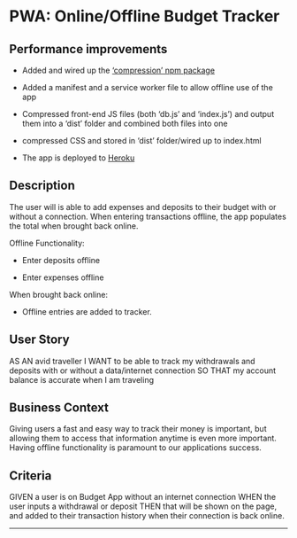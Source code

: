 # PWA: Online/Offline Budget Tracker

## Performance improvements

- Added and wired up the [‘compression’ npm package](https://www.npmjs.com/package/compression)

- Added a manifest and a service worker file to allow offline use of the app

- Compressed front-end JS files (both ‘db.js’ and ‘index.js’) and output them into a ‘dist’ folder and combined both files into one

- compressed CSS and stored in ‘dist’ folder/wired up to index.html

- The app is deployed to [Heroku](https://sirpumpkin-budget-app.herokuapp.com/)

## Description

The user will is able to add expenses and deposits to their budget with or without a connection. When entering transactions offline, the app populates the total when brought back online.

Offline Functionality:

- Enter deposits offline

- Enter expenses offline

When brought back online:

- Offline entries are added to tracker.

## User Story

AS AN avid traveller
I WANT to be able to track my withdrawals and deposits with or without a data/internet connection
SO THAT my account balance is accurate when I am traveling

## Business Context

Giving users a fast and easy way to track their money is important, but allowing them to access that information anytime is even more important. Having offline functionality is paramount to our applications success.

## Criteria

GIVEN a user is on Budget App without an internet connection
WHEN the user inputs a withdrawal or deposit
THEN that will be shown on the page, and added to their transaction history when their connection is back online.

---
